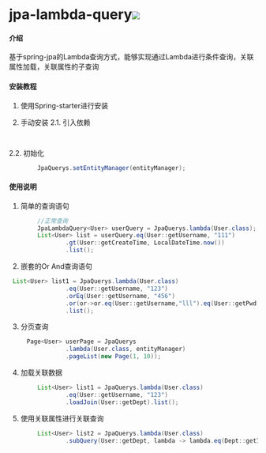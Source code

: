 # jpa-lambda-query[![](https://jitpack.io/v/xuejike/jpa-lambda-query.svg)](https://jitpack.io/#xuejike/jpa-lambda-query)


#### 介绍
基于spring-jpa的Lambda查询方式，能够实现通过Lambda进行条件查询，关联属性加载，关联属性的子查询

#### 安装教程

1. 使用Spring-starter进行安装

2. 手动安装
2.1. 引入依赖
```xml
```
```groovy

```
2.2. 初始化
```java
        JpaQuerys.setEntityManager(entityManager);

```


#### 使用说明

1. 简单的查询语句
```java
        //正常查询
        JpaLambdaQuery<User> userQuery = JpaQuerys.lambda(User.class);
        List<User> list = userQuery.eq(User::getUsername, "111")
                .gt(User::getCreateTime, LocalDateTime.now())
                .list();
```
2. 嵌套的Or And查询语句
```java
 List<User> list1 = JpaQuerys.lambda(User.class)
                .eq(User::getUsername, "123")
                .orEq(User::getUsername, "456")
                .or(or->or.eq(User::getUsername,"lll").eq(User::getPwd,"456"))
                .list();
```
3. 分页查询
```java
     Page<User> userPage = JpaQuerys
                .lambda(User.class, entityManager)
                .pageList(new Page(1, 10));
```

4. 加载关联数据
```java
        List<User> list1 = JpaQuerys.lambda(User.class)
                .eq(User::getUsername, "123")
                .loadJoin(User::getDept).list();
```
5. 使用关联属性进行关联查询
```java
        List<User> list2 = JpaQuerys.lambda(User.class)
                .subQuery(User::getDept, lambda -> lambda.eq(Dept::getId, 1)).list();
```
